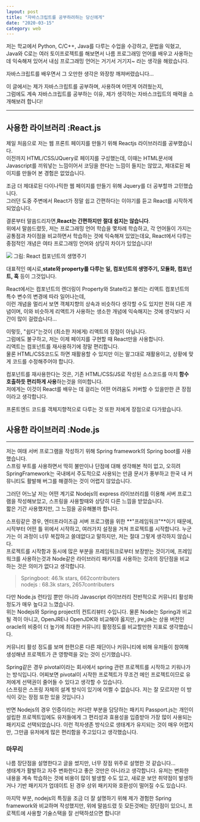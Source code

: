 ```yaml
---
layout: post
title: "자바스크립트를 공부하려하는 당신에게"
date: "2020-03-15"
category: web
---
```


저는 학교에서 Python, C/C++, Java를 다루는 수업을 수강하고, 문법을 익혔고,  
Java와 C로는 여러 토이프로젝트를 해보면서 나름 프로그래밍 언어를 배우고 사용하는데 익숙해져 있어서 내심 프로그래밍 언어는 거기서 거기지~ 라는 생각을 해왔습니다.

자바스크립트를 배우면서 그 오만한 생각은 와장창 깨져버렸습니다...

이 글에서는 제가 자바스크립트를 공부하며, 사용하며 어떤게 어려웠는지,  
그럼에도 계속 자바스크립트를 공부하는 이유, 제가 생각하는 자바스크립트의 매력을 소개해보려 합니다!

---

## 사용한 라이브러리 :React.js

제일 처음으로 저는 웹 프론트 페이지를 만들기 위해 Reactjs 라이브러리를 공부했습니다.  
이전까지 HTML/CSS/JQuery로 페이지를 구성했는데, 이때는 HTML문서에 Javascript를 끼워넣는 느낌이어서 코딩을 한다는 느낌이 들지는 않았고, 제대로된 페이지를 만들어 본 경험은 없었습니다.

조금 더 제대로된 다이나믹한 웹 페이지를 만들기 위해 Jquery를 더 공부할까 고민했습니다.  
그러던 도중 주변에서 React가 정말 쉽고 간편하다는 이야기를 듣고 React를 시작하게 되었습니다.

결론부터 말씀드리자면,**React는 간편하지만 절대 쉽지는 않습니다**.  
위에서 말씀드렸듯, 저는 프로그래밍 언어 학습을 몇차례 학습하고, 각 언어들이 가지는 공통점과 차이점을 비교하면서 학습하는 것에 익숙해져 있었는데요, React에서 다루는 중점적인 개념은 여타 프로그래밍 언어와 상당히 차이가 있었습니다!

<img src="/assets/img/jslib-intro/react-lifecycle.png">
<span style="text-align:center">그림: React 컴포넌트의 생명주기</span>

대표적인 예시로,**state와 property를 다루는 일, 컴포넌트의 생명주기, 모듈화, 컴포넌트, 훅** 등이 그것입니다.

React에서는 컴포넌트의 렌더링이 Property와 State라고 불리는 리액트 컴포넌트의 특수 변수의 변경에 따라 일어나는데,  
이런 개념을 멀리서 보면 객체지향의 상속과 비슷하다 생각할 수도 있지만 전혀 다른 개념이며, 이와 비슷하게 리액트가 사용하는 생소한 개념에 익숙해지는 것에 생각보다 시간이 많이 걸렸습니다...

이렇듯, "쉽다"는것이 (최소한 저에게) 리액트의 장점이 아닙니다.  
그럼에도 불구하고, 저는 이제 페이지를 구현할 때 React만을 사용합니다.  
리액트는 컴포넌트를 재사용하기에 정말 편리합니다.  
물론 HTML/CSS코드도 하면 재활용할 수 있지만 이는 말그대로 재활용이고, 상황에 맞게 코드를 수정해주어야 합니다.

컴포넌트를 재사용한다는 것은, 기존 HTML/CSS/JS로 작성된 소스코드를 마치 **함수 호출하듯 편리하게 사용**하는것을 의미합니다.  
저에게는 이것이 React를 배우는 데 걸리는 어떤 어려움도 커버할 수 있을만한 큰 장점이라고 생각합니다.

프론트엔드 코드를 객체지향적으로 다루는 것 또한 저에게 장점으로 다가왔습니다.

## 사용한 라이브러리 :Node.js

---

저는 여태 서버 프로그램을 작성하기 위해 Spring framework의 Spring boot를 사용했습니다.  
스프링 부트를 사용하면서 딱히 불만이나 단점에 대해 생각해본 적이 없고, 오히려 SpringFramework는 국내에서 주도적으로 사용되는 만큼 문서가 풍부하고 한국 내 커뮤니티도 활발해 버그를 해결하는 것이 어렵지 않았습니다.

그러던 어느날 저는 어떤 계기로 Nodejs의 express 라이브러리를 이용해 서버 프로그램을 작성해보았고, 스프링을 사용할때와 상당히 다른 느낌을 받았습니다.  
짧은 기간 사용했지만, 그 느낌을 공유해볼까 합니다.

스프링같은 경우, 엔터프라이즈급 서버 프로그램을 위한 **"프레임워크"**이기 때문에,  
시작부터 어떤 틀 위에서 시작하고, 여러가지 설정을 거쳐 프로젝트를 시작합니다. 누군가는 이 과정이 너무 복잡하고 쓸데없다고 말하지만, 저는 절대 그렇게 생각하지 않습니다.  
프로젝트를 시작함과 동시에 많은 부분을 프레임워크로부터 보장받는 것이기에, 프레임워크를 사용하는것과 Node같은 라이브러리 패키지를 사용하는 것과의 장단점을 비교하는 것은 의미가 없다고 생각합니다.

> Springboot: 46.1k stars, 662contributers  
> nodejs : 68.3k stars, 2657contributers

다만 Node.js 런타임 뿐만 아니라 Javascript 라이브러리 전반적으로 커뮤니티 활성화 정도가 매우 높다고 느꼈습니다.  
위는 Nodejs와 Spring project의 컨트리뷰터 수입니다. 물론 Node는 Spring과 비교될 격이 아니고, OpenJRE나 OpenJDK와 비교해야 옳지만, jre,jdk는 상용 버전인 oracle의 비중이 더 높기에 최대한 커뮤니티 활정정도를 비교할만한 지표로 생각했습니다.

커뮤니티 활성 정도를 보며 한편으론 다른 재단이나 커뮤니티에 비해 유저들이 참여해 생성해낸 프로젝트가 큰 영향력을 갖는 것이 신기했습니다.

Spring같은 경우 pivotal이라는 회사에서 spring 관련 프로젝트를 시작하고 키워나가는 방식입니다. 어찌보면 pivotal이 시작한 프로젝트가 무조건 메인 프로젝트이므로 유저에게 선택권이 줄어들 수 있다고 생각할 수 있습니다.  
(스프링은 스프링 자체의 설계 방식이 있기에 어쩔 수 없습니다. 저는 잘 모르지만 이 방식이 갖는 장점 또한 있을 것입니다.)

반면 Nodejs의 경우 인증이라는 커다란 부분을 담당하는 패키지 Passport.js는 개인이 설립한 프로젝트임에도 유저들에게 그 편리성과 효용성을 입증받아 가장 많이 사용되는 패키지로 선택되었습니다. 이런 적자생존 방식으로 생태계가 유지되는 것이 매우 어렵지만, 그만큼 유저에게 많은 편리함을 주고있다고 생각했습니다.

### 마무리

나름 장단점을 설명한다고 글을 썼지만, 너무 장점 위주로 설명한 것 같습니다...  
생태계가 활발하고 자주 변화한다고 좋은 것만은 아니라고 생각합니다. 유저는 변화한 내용을 계속 학습하는 것에 비용이 많이 발생할 수도 있고, 새로운 보안 취약점이 발생하거나 기반 패키지가 업데이트 된 경우 상위 패키지와 호환성이 떨어질 수도 있습니다.

마지막 부분, nodejs의 특징을 조금 더 잘 설명하기 위해 제가 경험한 Spring framework와 비교하며 작성했지만, 위에 말씀드렸 듯 모든것에는 장단점이 있으니, 프로젝트에 사용할 기술스택을 잘 선택하셨으면 합니다!
